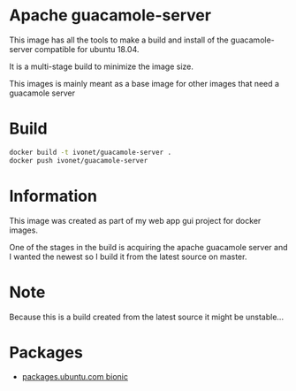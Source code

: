 
# Apache guacamole-server

This image has all the tools to make a build and install of the guacamole-server 
compatible for ubuntu 18.04.

It is a multi-stage build to minimize the image size.

This images is mainly meant as a base image for other images that need a guacamole server

# Build

```bash
docker build -t ivonet/guacamole-server .
docker push ivonet/guacamole-server
```

# Information

This image was created as part of my web app gui project for docker images.

One of the stages in the build is acquiring the apache guacamole server and I wanted the 
newest so I build it from the latest source on master.


# Note

Because this is a build created from the latest source it might be unstable...

# Packages

* [packages.ubuntu.com bionic](https://packages.ubuntu.com/source/bionic/guacamole-server)
